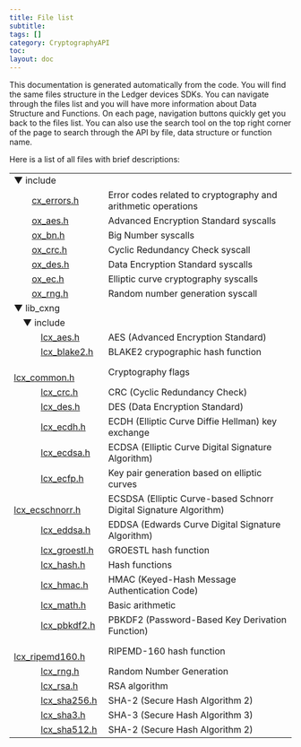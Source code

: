```yaml
---
title: File list
subtitle:
tags: []
category: CryptographyAPI
toc:
layout: doc
---
```


This documentation is generated automatically from the code. You will find the same files structure in the Ledger devices SDKs. You can navigate through the files list and you will have more information about Data Structure and Functions. On each page, navigation buttons quickly get you back to the files list. You can also use the search tool on the top right corner of the page to search through the API by file, data structure or function name.

<div class="textblock">Here is a list of all files with brief descriptions:</div><div class="directory">
<table class="directory">
<tr id="row_0_" class="even"><td class="entry"><span style="width:0px;display:inline-block;">&#160;</span><span id="arr_0_" class="arrow" onclick="toggleFolder('0_')">&#9660;</span><span id="img_0_" class="iconfopen" onclick="toggleFolder('0_')">&#160;</span>include</td><td colspan="3" class="desc"></td></tr>
<tr id="row_0_0_"><td class="entry"><span style="width:32px;display:inline-block;">&#160;</span><span class="icondoc"></span><a class="el" href="../cx__errors_8h" target="_self">cx_errors.h</a></td><td colspan="3" class="desc">Error codes related to cryptography and arithmetic operations </td></tr>
<tr id="row_0_1_" class="even"><td class="entry"><span style="width:32px;display:inline-block;">&#160;</span><span class="icondoc"></span><a class="el" href="../ox__aes_8h" target="_self">ox_aes.h</a></td><td colspan="3" class="desc">Advanced Encryption Standard syscalls </td></tr>
<tr id="row_0_2_"><td class="entry"><span style="width:32px;display:inline-block;">&#160;</span><span class="icondoc"></span><a class="el" href="../ox__bn_8h" target="_self">ox_bn.h</a></td><td colspan="3" class="desc">Big Number syscalls </td></tr>
<tr id="row_0_3_" class="even"><td class="entry"><span style="width:32px;display:inline-block;">&#160;</span><span class="icondoc"></span><a class="el" href="../ox__crc_8h" target="_self">ox_crc.h</a></td><td colspan="3" class="desc">Cyclic Redundancy Check syscall </td></tr>
<tr id="row_0_4_"><td class="entry"><span style="width:32px;display:inline-block;">&#160;</span><span class="icondoc"></span><a class="el" href="../ox__des_8h" target="_self">ox_des.h</a></td><td colspan="3" class="desc">Data Encryption Standard syscalls </td></tr>
<tr id="row_0_5_" class="even"><td class="entry"><span style="width:32px;display:inline-block;">&#160;</span><span class="icondoc"></span><a class="el" href="../ox__ec_8h" target="_self">ox_ec.h</a></td><td colspan="3" class="desc">Elliptic curve cryptography syscalls </td></tr>
<tr id="row_0_6_"><td class="entry"><span style="width:32px;display:inline-block;">&#160;</span><span class="icondoc"></span><a class="el" href="../ox__rng_8h" target="_self">ox_rng.h</a></td><td colspan="3" class="desc">Random number generation syscall </td></tr>
<tr id="row_1_" class="even"><td class="entry"><span style="width:0px;display:inline-block;">&#160;</span><span id="arr_1_" class="arrow" onclick="toggleFolder('1_')">&#9660;</span><span id="img_1_" class="iconfopen" onclick="toggleFolder('1_')">&#160;</span>lib_cxng</td><td colspan="3" class="desc"></td></tr>
<tr id="row_1_0_"><td class="entry"><span style="width:16px;display:inline-block;">&#160;</span><span id="arr_1_0_" class="arrow" onclick="toggleFolder('1_0_')">&#9660;</span><span id="img_1_0_" class="iconfopen" onclick="toggleFolder('1_0_')">&#160;</span>include</td><td colspan="3" class="desc"></td></tr>
<tr id="row_1_0_0_" class="even"><td class="entry"><span style="width:48px;display:inline-block;">&#160;</span><span class="icondoc"></span><a class="el" href="../lcx__aes_8h" target="_self">lcx_aes.h</a></td><td colspan="3" class="desc">AES (Advanced Encryption Standard) </td></tr>
<tr id="row_1_0_1_"><td class="entry"><span style="width:48px;display:inline-block;">&#160;</span><span class="icondoc"></span><a class="el" href="../lcx__blake2_8h" target="_self">lcx_blake2.h</a></td><td colspan="3" class="desc">BLAKE2 crypographic hash function </td></tr>
<tr id="row_1_0_2_" class="even"><td class="entry"><span style="width:48px;display:inline-block;">&#160;</span><span class="icondoc"></span><a class="el" href="../lcx__common_8h" target="_self">lcx_common.h</a></td><td colspan="3" class="desc">Cryptography flags </td></tr>
<tr id="row_1_0_3_"><td class="entry"><span style="width:48px;display:inline-block;">&#160;</span><span class="icondoc"></span><a class="el" href="../lcx__crc_8h" target="_self">lcx_crc.h</a></td><td colspan="3" class="desc">CRC (Cyclic Redundancy Check) </td></tr>
<tr id="row_1_0_4_" class="even"><td class="entry"><span style="width:48px;display:inline-block;">&#160;</span><span class="icondoc"></span><a class="el" href="../lcx__des_8h" target="_self">lcx_des.h</a></td><td colspan="3" class="desc">DES (Data Encryption Standard) </td></tr>
<tr id="row_1_0_5_"><td class="entry"><span style="width:48px;display:inline-block;">&#160;</span><span class="icondoc"></span><a class="el" href="../lcx__ecdh_8h" target="_self">lcx_ecdh.h</a></td><td colspan="3" class="desc">ECDH (Elliptic Curve Diffie Hellman) key exchange </td></tr>
<tr id="row_1_0_6_" class="even"><td class="entry"><span style="width:48px;display:inline-block;">&#160;</span><span class="icondoc"></span><a class="el" href="../lcx__ecdsa_8h" target="_self">lcx_ecdsa.h</a></td><td colspan="3" class="desc">ECDSA (Elliptic Curve Digital Signature Algorithm) </td></tr>
<tr id="row_1_0_7_"><td class="entry"><span style="width:48px;display:inline-block;">&#160;</span><span class="icondoc"></span><a class="el" href="../lcx__ecfp_8h" target="_self">lcx_ecfp.h</a></td><td colspan="3" class="desc">Key pair generation based on elliptic curves </td></tr>
<tr id="row_1_0_8_" class="even"><td class="entry"><span style="width:48px;display:inline-block;">&#160;</span><span class="icondoc"></span><a class="el" href="../lcx__ecschnorr_8h" target="_self">lcx_ecschnorr.h</a></td><td colspan="3" class="desc">ECSDSA (Elliptic Curve-based Schnorr Digital Signature Algorithm) </td></tr>
<tr id="row_1_0_9_"><td class="entry"><span style="width:48px;display:inline-block;">&#160;</span><span class="icondoc"></span><a class="el" href="../lcx__eddsa_8h" target="_self">lcx_eddsa.h</a></td><td colspan="3" class="desc">EDDSA (Edwards Curve Digital Signature Algorithm) </td></tr>
<tr id="row_1_0_10_" class="even"><td class="entry"><span style="width:48px;display:inline-block;">&#160;</span><span class="icondoc"></span><a class="el" href="../lcx__groestl_8h" target="_self">lcx_groestl.h</a></td><td colspan="3" class="desc">GROESTL hash function </td></tr>
<tr id="row_1_0_11_"><td class="entry"><span style="width:48px;display:inline-block;">&#160;</span><span class="icondoc"></span><a class="el" href="../lcx__hash_8h" target="_self">lcx_hash.h</a></td><td colspan="3" class="desc">Hash functions </td></tr>
<tr id="row_1_0_12_" class="even"><td class="entry"><span style="width:48px;display:inline-block;">&#160;</span><span class="icondoc"></span><a class="el" href="../lcx__hmac_8h" target="_self">lcx_hmac.h</a></td><td colspan="3" class="desc">HMAC (Keyed-Hash Message Authentication Code) </td></tr>
<tr id="row_1_0_13_"><td class="entry"><span style="width:48px;display:inline-block;">&#160;</span><span class="icondoc"></span><a class="el" href="../lcx__math_8h" target="_self">lcx_math.h</a></td><td colspan="3" class="desc">Basic arithmetic </td></tr>
<tr id="row_1_0_14_" class="even"><td class="entry"><span style="width:48px;display:inline-block;">&#160;</span><span class="icondoc"></span><a class="el" href="../lcx__pbkdf2_8h" target="_self">lcx_pbkdf2.h</a></td><td colspan="3" class="desc">PBKDF2 (Password-Based Key Derivation Function) </td></tr>
<tr id="row_1_0_15_"><td class="entry"><span style="width:48px;display:inline-block;">&#160;</span><span class="icondoc"></span><a class="el" href="../lcx__ripemd160_8h" target="_self">lcx_ripemd160.h</a></td><td colspan="3" class="desc">RIPEMD-160 hash function </td></tr>
<tr id="row_1_0_16_" class="even"><td class="entry"><span style="width:48px;display:inline-block;">&#160;</span><span class="icondoc"></span><a class="el" href="../lcx__rng_8h" target="_self">lcx_rng.h</a></td><td colspan="3" class="desc">Random Number Generation </td></tr>
<tr id="row_1_0_17_"><td class="entry"><span style="width:48px;display:inline-block;">&#160;</span><span class="icondoc"></span><a class="el" href="../lcx__rsa_8h" target="_self">lcx_rsa.h</a></td><td colspan="3" class="desc">RSA algorithm </td></tr>
<tr id="row_1_0_18_" class="even"><td class="entry"><span style="width:48px;display:inline-block;">&#160;</span><span class="icondoc"></span><a class="el" href="../lcx__sha256_8h" target="_self">lcx_sha256.h</a></td><td colspan="3" class="desc">SHA-2 (Secure Hash Algorithm 2) </td></tr>
<tr id="row_1_0_19_"><td class="entry"><span style="width:48px;display:inline-block;">&#160;</span><span class="icondoc"></span><a class="el" href="../lcx__sha3_8h" target="_self">lcx_sha3.h</a></td><td colspan="3" class="desc">SHA-3 (Secure Hash Algorithm 3) </td></tr>
<tr id="row_1_0_20_" class="even"><td class="entry"><span style="width:48px;display:inline-block;">&#160;</span><span class="icondoc"></span><a class="el" href="../lcx__sha512_8h" target="_self">lcx_sha512.h</a></td><td colspan="3" class="desc">SHA-2 (Secure Hash Algorithm 2) </td></tr>
</table>
</div><!-- directory -->
